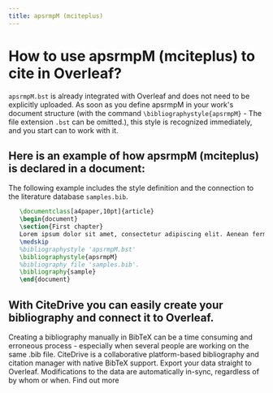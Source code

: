 ```yaml
---
title: apsrmpM (mciteplus)
---
```


# How to use apsrmpM (mciteplus) to cite in Overleaf? 
`apsrmpM.bst` is already integrated with Overleaf and does not need to be explicitly uploaded. As soon as you define apsrmpM in your work's document structure (with the command `\bibliographystyle{apsrmpM}` - The file extension `.bst` can be omitted.), this style is recognized immediately, and you start can to work with it.

## Here is an example of how apsrmpM (mciteplus) is declared in a document:
The following example includes the style definition and the connection to the literature database `samples.bib`.
```tex
   \documentclass[a4paper,10pt]{article}
   \begin{document}
   \section{First chapter}
   Lorem ipsum dolor sit amet, consectetur adipiscing elit. Aenean fermentum justo massa, ut maximus mauris sodales et. Aenean vel elit a erat rhoncus pharetra.
   \medskip
   %bibliographystyle 'apsrmpM.bst'
   \bibliographystyle{apsrmpM}
   %bibliography file 'samples.bib'.
   \bibliography{sample}
   \end{document}
```

## With CiteDrive you can easily create your bibliography and connect it to Overleaf. 
Creating a bibliography manually in BibTeX can be a time consuming and erroneous process - especially when several people are working on the same .bib file. CiteDrive is a collaborative platform-based bibliography and citation manager with native BibTeX support. Export your data straight to Overleaf. Modifications to the data are automatically in-sync, regardless of by whom or when. Find out more